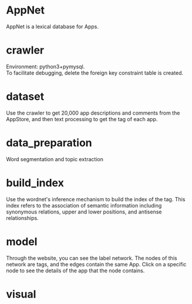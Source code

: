 # AppNet
AppNet is a lexical database for Apps.
# crawler
Environment: python3+pymysql.  
To facilitate debugging, delete the foreign key constraint table is created.
# dataset
Use the crawler to get 20,000 app descriptions and comments from the AppStore, and then text processing to get the tag of each app.
# data_preparation
Word segmentation and topic extraction
# build_index
Use the wordnet's inference mechanism to build the index of the tag. This index refers to the association of semantic information including synonymous relations, upper and lower positions, and antisense relationships.
# model
Through the website, you can see the label network. The nodes of this network are tags, and the edges contain the same App. Click on a specific node to see the details of the app that the node contains.
# visual
